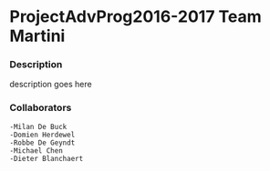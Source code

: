 # ProjectAdvProg2016-2017 Team Martini
### Description
description goes here

### Collaborators
    -Milan De Buck
    -Domien Herdewel
    -Robbe De Geyndt
    -Michael Chen
    -Dieter Blanchaert